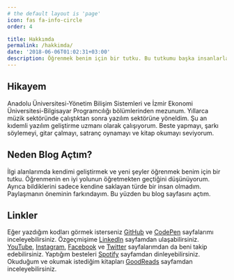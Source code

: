 ```yaml
---
# the default layout is 'page'
icon: fas fa-info-circle
order: 4

title: Hakkımda
permalink: /hakkimda/
date: '2018-06-06T01:02:31+03:00'
description: Öğrenmek benim için bir tutku. Bu tutkumu başka insanlarla paylaşma ihtiyacı hissettiğim için bu blog sayfasını hazırladım.
---
```


## Hikayem

Anadolu Üniversitesi-Yönetim Bilişim Sistemleri ve İzmir Ekonomi Üniversitesi-Bilgisayar Programcılığı bölümlerinden mezunum. Yıllarca müzik sektöründe çalıştıktan sonra yazılım sektörüne yöneldim. Şu an kıdemli yazılım geliştirme uzmanı olarak çalışıyorum. Beste yapmayı, şarkı söylemeyi, gitar çalmayı, satranç oynamayı ve kitap okumayı seviyorum.

## Neden Blog Açtım?

İlgi alanlarımda kendimi geliştirmek ve yeni şeyler öğrenmek benim için bir tutku. Öğrenmenin en iyi yolunun öğretmekten geçtiğini düşünüyorum. Ayrıca bildiklerini sadece kendine saklayan türde bir insan olmadım. Paylaşmanın öneminin farkındayım. Bu yüzden bu blog sayfasını açtım.

## Linkler

Eğer yazdığım kodları görmek isterseniz [GitHub](https://github.com/erdiucar) ve [CodePen](https://codepen.io/erdiucar/) sayfalarımı inceleyebilirsiniz. Özgeçmişime [LinkedIn](https://www.linkedin.com/in/erdiucar/) sayfamdan ulaşabilirsiniz. [YouTube](https://www.youtube.com/erdiucar), [Instagram](https://www.instagram.com/3rdiucar/), [Facebook](https://www.facebook.com/erdiucarblog/) ve [Twitter](https://twitter.com/ucarerdi) sayfalarımdan da beni takip edebilirsiniz. Yaptığım besteleri [Spotify](https://open.spotify.com/artist/6r6I1BPGP8IPfx6bAD2aJl?si=6QEzGUhPQI-JK8T2L7kqag) sayfamdan dinleyebilirsiniz. Okuduğum ve okumak istediğim kitapları [GoodReads](https://www.goodreads.com/erdiucar) sayfamdan inceleyebilirsiniz.
